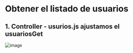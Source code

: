 # Obtener el listado de usuarios 

## 1. Controller - usurios.js ajustamos el usuariosGet

![image](https://user-images.githubusercontent.com/31961588/200214465-35ddf9ec-baa4-45af-bdc7-6a8187d50cf1.png)
